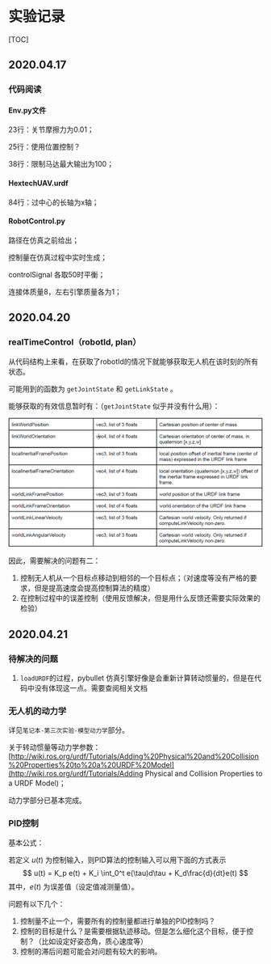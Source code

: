 # 实验记录

[TOC]

## 2020.04.17

### 代码阅读

#### Env.py文件

23行：关节摩擦力为0.01；

25行：使用位置控制？

38行：限制马达最大输出为100；

#### HextechUAV.urdf

84行：过中心的长轴为x轴；

#### RobotControl.py

路径在仿真之前给出；

控制量在仿真过程中实时生成；

controlSignal 各取50时平衡；

连接体质量8，左右引擎质量各为1；



## 2020.04.20

### realTimeControl（robotId, plan）

从代码结构上来看，在获取了robotId的情况下就能够获取无人机在该时刻的所有状态。

可能用到的函数为 `getJointState` 和 `getLinkState` 。

能够获取的有效信息暂时有：（`getJointState` 似乎并没有什么用）：

<div align = "center">
    <img src = "pics\getLinkState.png" width = 700>
</div>



因此，需要解决的问题有二：

1. 控制无人机从一个目标点移动到相邻的一个目标点；（对速度等没有严格的要求，但是提高速度会提高控制算法的精度）
2. 在控制过程中的误差控制（使用反馈解决，但是用什么反馈还需要实际效果的检验）



## 2020.04.21

### 待解决的问题

1. `loadURDF`的过程，pybullet 仿真引擎好像是会重新计算转动惯量的，但是在代码中没有体现这一点。需要查阅相关文档



### 无人机的动力学

详见`笔记本-第三次实验-模型动力学`部分。

关于转动惯量等动力学参数：[http://wiki.ros.org/urdf/Tutorials/Adding%20Physical%20and%20Collision%20Properties%20to%20a%20URDF%20Model](http://wiki.ros.org/urdf/Tutorials/Adding Physical and Collision Properties to a URDF Model)；

动力学部分已基本完成。



### PID控制

基本公式：

若定义 $u(t)$ 为控制输入，则PID算法的控制输入可以用下面的方式表示
$$
u(t) = K_p e(t) + K_i \int_0^t e(\tau)d\tau + K_d\frac{d}{dt}e(t)
$$
其中，$e(t)$ 为误差值（设定值减测量值）。

问题有以下几个：

1. 控制量不止一个，需要所有的控制量都进行单独的PID控制吗？
2. 控制的目标是什么？是需要根据轨迹移动。但是怎么细化这个目标，便于控制？（比如设定好姿态角，质心速度等）
3. 控制的滞后问题可能会对问题有较大的影响。